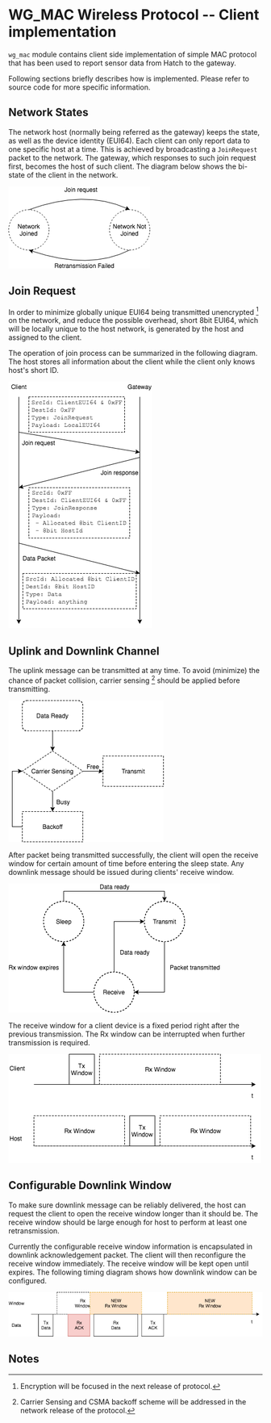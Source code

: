 # WG_MAC Wireless Protocol -- Client implementation

`wg_mac` module contains client side implementation of simple MAC protocol that has been
used to report sensor data from Hatch to the gateway. 

Following sections briefly describes how is implemented. Please refer to 
source code for more specific information.

Network States
--------------------
The network host (normally being referred as the gateway) keeps the state, as well as the device 
identity (EUI64). Each client can only report data to one specific host at a time. This is achieved
by broadcasting a `JoinRequest` packet to the network. The gateway, which responses to such join request
first, becomes the host of such client. The diagram below shows the bi-state of the client in the network.

![network_state](../../resources/wg_mac_state_diagram.png)

Join Request
-------------
In order to minimize globally unique EUI64 being transmitted unencrypted [^1] on the network, 
and reduce the possible overhead, short 8bit EUI64, which will be locally unique to the host network, 
is generated by the host and assigned to the client. 

The operation of join process can be summarized in the following diagram. The host stores all information about
the client while the client only knows host's short ID.

![join_request](../../resources/join_request.png)

Uplink and Downlink Channel
--------------
The uplink message can be transmitted at any time. To avoid (minimize) the chance of packet collision, 
carrier sensing [^2] should be applied before transmitting. 

![carrier_sensing](../../resources/carrier_sensing.png)

After packet being transmitted successfully, the client will open the receive window for certain amount of time
before entering the sleep state. Any downlink message should be issued during clients' receive window. 

![transceiver_state](../../resources/transceiver_state.png)

The receive window for a client device is a fixed period right after the previous transmission. The Rx window
can be interrupted when further transmission is required.

![receive_window](../../resources/receive_window.png)

Configurable Downlink Window
-----------------
To make sure downlink message can be reliably delivered, the host can request the client to open the receive window 
longer than it should be. The receive window should be large enough for host to perform at least one retransmission. 

Currently the configurable receive window information is encapsulated in downlink acknowledgement packet. The client 
will then reconfigure the receive window immediately. The receive window will be kept open until expires. The following 
timing diagram shows how downlink window can be configured. 

![configurable_receive_window](../../resources/configurable_rx_window.png)

Notes
-----
[^1]: Encryption will be focused in the next release of protocol. 

[^2]: Carrier Sensing and CSMA backoff scheme will be addressed in the network release of the protocol.
